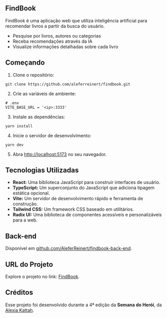 ## FindBook

FindBook é uma aplicação web que utiliza inteligência artificial para recomendar livros a partir da busca do usuário.

- Pesquise por livros, autores ou categorias
- Receba recomendações através da IA
- Visualize informações detalhadas sobre cada livro

## Começando

1. Clone o repositório:

```
git clone https://github.com/aleferreinert/findbook.git
```

2. Crie as variáveis de ambiente:

```
# .env
VITE_BASE_URL = '<ip>:3333'
```

3. Instale as dependências:

```
yarn install
```

4. Inicie o servidor de desenvolvimento:

```
yarn dev
```

5. Abra [http://localhost:5173](http://localhost:5173) no seu navegador.

## Tecnologias Utilizadas

- **React:** Uma biblioteca JavaScript para construir interfaces de usuário.
- **TypeScript:** Um superconjunto do JavaScript que adiciona tipagem estática opcional.
- **Vite:** Um servidor de desenvolvimento rápido e ferramenta de construção.
- **Tailwind CSS:** Um framework CSS baseado em utilitários.
- **Radix UI:** Uma biblioteca de componentes acessíveis e personalizáveis para a web.

## Back-end

Disponível em [github.com/AleferReinert/findbook-back-end](https://github.com/AleferReinert/findbook-back-end).


## URL do Projeto
Explore o projeto no link: [FindBook](https://findbook-ar.netlify.app).

## Créditos

Esse projeto foi desenvolvido durante a 4ª edição da **Semana do Herói**, da [Alexia Kattah](https://github.com/alexiakattah).


